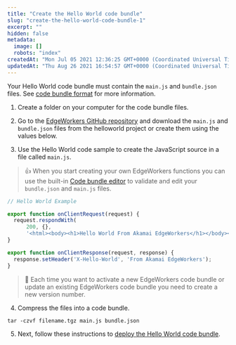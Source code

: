 ```yaml
---
title: "Create the Hello World code bundle"
slug: "create-the-hello-world-code-bundle-1"
excerpt: ""
hidden: false
metadata: 
  image: []
  robots: "index"
createdAt: "Mon Jul 05 2021 12:36:25 GMT+0000 (Coordinated Universal Time)"
updatedAt: "Thu Aug 26 2021 16:54:57 GMT+0000 (Coordinated Universal Time)"
---
```

Your Hello World code bundle must contain the `main.js` and `bundle.json` files.  See [code bundle format](code-bundle-format.md) for more information.

1. Create a folder on your computer for the code bundle files.

2. Go to the  [EdgeWorkers GitHub repository](https://github.com/akamai/edgeworkers-examples) and download the `main.js` and `bundle.json` files from the helloworld project or create them using the values below.

3. Use the Hello World code sample to create the JavaScript source in a file called `main.js`.

> 👍 When you start creating your own EdgeWorkers functions you can use the built-in [Code bundle editor](code-bundle-editor.md) to validate and edit your `bundle.json` and `main.js` files.

```javascript
// Hello World Example

export function onClientRequest(request) {
  request.respondWith(
      200, {},
      '<html><body><h1>Hello World From Akamai EdgeWorkers</h1></body></html>');
}

export function onClientResponse(request, response) {
  response.setHeader('X-Hello-World', 'From Akamai EdgeWorkers');
}
```

> 📘 Each time you want to activate a new EdgeWorkers code bundle or update an existing EdgeWorkers code bundle you need to create a new version number.

4. Compress the files into a code bundle.

```shell
tar -czvf filename.tgz main.js bundle.json
```

5. Next, follow these instructions to [deploy the Hello World code bundle](deploy-hello-world-1.md).
